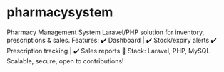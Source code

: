 # pharmacysystem
Pharmacy Management System Laravel/PHP solution for inventory, prescriptions &amp; sales. Features: ✔️ Dashboard | ✔️ Stock/expiry alerts ✔️ Prescription tracking | ✔️ Sales reports  🔧 Stack: Laravel, PHP, MySQL Scalable, secure, open to contributions!
